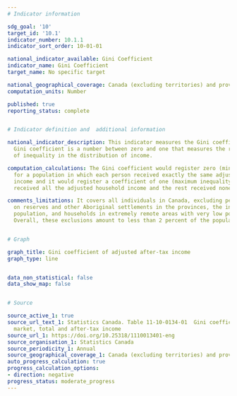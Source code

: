 ```yaml
---
# Indicator information

sdg_goal: '10'
target_id: '10.1'
indicator_number: 10.1.1
indicator_sort_order: 10-01-01

national_indicator_available: Gini Coefficient
indicator_name: Gini Coefficient
target_name: No specific target

national_geographical_coverage: Canada (excluding territories) and provinces
computation_units: Number

published: true
reporting_status: complete


# Indicator definition and  additional information

national_indicator_description: This indicator measures the Gini coefficient. The
  Gini coefficient is a number between zero and one that measures the relative degree
  of inequality in the distribution of income.

computation_calculations: The Gini coefficient would register zero (minimum inequality)
  for a population in which each person received exactly the same adjusted household
  income and it would register a coefficient of one (maximum inequality) if one person
  received all the adjusted household income and the rest received none.

comments_limitations: It covers all individuals in Canada, excluding persons living
  on reserves and other Aboriginal settlements in the provinces, the institutionalized
  population, and households in extremely remote areas with very low population density.
  Overall, these exclusions amount to less than 2 percent of the population.


# Graph

graph_title: Gini coefficient of adjusted after-tax income
graph_type: line


data_non_statistical: false
data_show_map: false


# Source

source_active_1: true
source_url_text_1: Statistics Canada. Table 11-10-0134-01  Gini coefficients of adjusted
  market, total and after-tax income
source_url_1: https://doi.org/10.25318/1110013401-eng
source_organisation_1: Statistics Canada
source_periodicity_1: Annual
source_geographical_coverage_1: Canada (excluding territories) and provinces
auto_progress_calculation: true
progress_calculation_options:
- direction: negative
progress_status: moderate_progress
---
```

